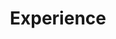 ---
slug: "/experience"
title: "Experience"
description: "seeking: Summer 2021 Internships

currently: developer @launchpad | conference @nibc

prev: student researcher @ubc | case competitor @sauderjdcwest


Previously, I've worked on projects in computational biology @ubc. Prior to joining the science faculty, I represented UBC Sauder School of Business @jdcwest as a case competitor. 


Currently, I am a software developer for UBC Launch Pad. I am also planning the world's largest investment banking event @nibc. I also serve as the Finance Advisor for a high school Model UN conference."
---